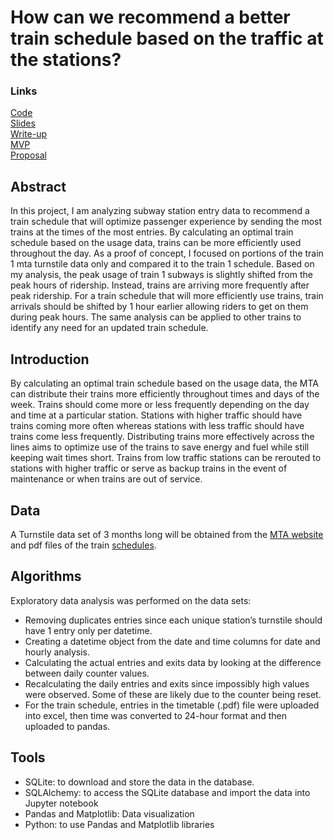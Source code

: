 # How can we recommend a better train schedule based on the traffic at the stations?

### Links
[Code](https://github.com/lee-jin81/metis_project_1_EDA/blob/main/eda_train_FINAL_v2.ipynb)<br>
[Slides](https://github.com/lee-jin81/metis_project_1_EDA/blob/main/slides_eda.pdf)<br>
[Write-up](https://github.com/lee-jin81/metis_project_1_EDA/blob/main/writeup_eda.pdf)<br>
[MVP](https://github.com/lee-jin81/metis_project_1_EDA/blob/main/mvp_eda.pdf)<br>
[Proposal](https://github.com/lee-jin81/metis_project_1_EDA/blob/main/proposal_eda.pdf)

## Abstract
In this project, I am analyzing subway station entry data to recommend a train schedule that will optimize passenger experience by sending the most trains at the times of the most entries. By calculating an optimal train schedule based on the usage data, trains can be more efficiently used throughout the day. As a proof of concept, I focused on portions of the train 1 mta turnstile data only and compared it to the train 1 schedule. Based on my analysis, the peak usage of train 1 subways is slightly shifted from the peak hours of ridership. Instead, trains are arriving more frequently after peak ridership. For a train schedule that will more efficiently use trains, train arrivals should be shifted by 1 hour earlier allowing riders to get on them during peak hours. The same analysis can be applied to other trains to identify any need for an updated train schedule.

## Introduction
By calculating an optimal train schedule based on the usage data, the MTA can distribute their trains more efficiently throughout times and days of the week. Trains should come more or less frequently depending on the day and time at a particular station. Stations with higher traffic should have trains coming more often whereas stations with less traffic should  have trains come less frequently. Distributing trains more effectively across the lines aims to optimize use of the trains to save energy and fuel while still keeping wait times short. Trains from low traffic stations can be rerouted to stations with higher traffic or serve as backup trains in the event of maintenance or when trains are out of service.

## Data 
A Turnstile data set of 3 months long will be obtained from the [MTA website](http://web.mta.info/developers/turnstile.html) and pdf files of 
the train [schedules](https://new.mta.info/schedules).

## Algorithms
Exploratory data analysis was performed on the data sets:
* Removing duplicates entries since each unique station’s turnstile should have 1 entry only per datetime.
* Creating a datetime object from the date and time columns for date and hourly analysis.
* Calculating the actual entries and exits data by looking at the difference between daily counter values.
* Recalculating the daily entries and exits since impossibly high values were observed. Some of these are likely due to the counter being reset.
* For the train schedule, entries in the timetable (.pdf) file were uploaded into excel, then time was converted to 24-hour format and then uploaded to pandas.

## Tools
* SQLite: to download and store the data in the database. 
* SQLAlchemy: to access the SQLite database and import the data into Jupyter notebook
* Pandas and Matplotlib: Data visualization
* Python: to use Pandas and Matplotlib libraries




